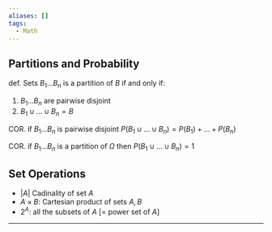```yaml
---
aliases: []
tags:
  - Math
---
```


## Partitions and Probability

def. Sets $B_1…B_n$ is a partition of $B$ if and only if:

1. $B_1…B_n$ are pairwise disjoint
2. $B_1\cup … \cup B_n = B$

COR. if $B_1…B_n$ is pairwise disjoint $P(B_1\cup…\cup B_n)=P(B_1)+…+P(B_n)$

COR. if $B_1…B_n$ is a partition of $\Omega$ then $P(B_1\cup…\cup B_n)=1$

## Set Operations

- $|A|$ Cadinality of set $A$
- $A \times B$: Cartesian product of sets $A,B$
- $2^A$: all the subsets of $A$ [= power set of $A$]

---
